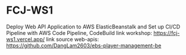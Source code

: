 # FCJ-WS1
Deploy Web API Application to AWS ElasticBeanstalk and Set up CI/CD Pipeline with AWS Code Pipeline, CodeBuild
link workshop: https://fcj-ws1.vercel.app/
link source web-apis: https://github.com/DangLam2603/ebs-player-management-be
